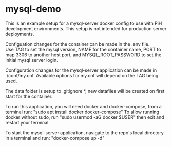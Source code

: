 # mysql-demo

This is an example setup for a mysql-server docker config to use with PiH development environments.  This setup is not intended for production server deployments.

Configuation changes for the container can be made in the .env file.  
Use TAG to set the mysql version, NAME for the container name, PORT to map 3306 to another host port, and MYSQL_ROOT_PASSWORD to set the initial mysql server login.

Configuration changes for the mysql-server application can be made in ./conf/my.cnf.
Available options for my.cnf will depend on the TAG being used.

The data folder is setup to .gitignore *, new datafiles will be created on first start for the container.

To run this application, you will need docker and docker-compose, from a terminal run: "sudo apt install docker docker-compose"
To allow running docker without sudo, run "sudo usermod -aG docker $USER" then exit and restart your terminal.

To start the mysql-server application, navigate to the repo's local directory in a terminal and run: "docker-compose up -d"

